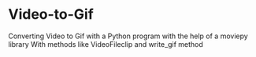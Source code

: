 # Video-to-Gif
Converting Video to Gif with a Python program with the help of a moviepy library
With methods like VideoFileclip and write_gif method 
